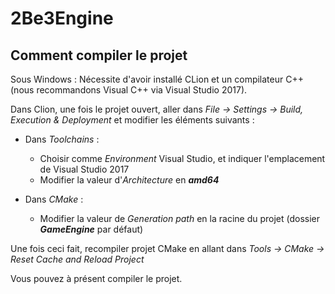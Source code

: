# 2Be3Engine

## Comment compiler le projet

Sous Windows : Nécessite d'avoir installé CLion et un compilateur C++ (nous recommandons Visual C++ via Visual Studio 2017).

Dans Clion, une fois le projet ouvert, aller dans _File -> Settings -> Build, Execution & Deployment_ et modifier les éléments suivants :

* Dans _Toolchains_ :
  * Choisir comme _Environment_ Visual Studio, et indiquer l'emplacement de Visual Studio 2017
  * Modifier la valeur d'_Architecture_ en **_amd64_**

* Dans _CMake_ :
  * Modifier la valeur de _Generation path_ en la racine du projet (dossier **_GameEngine_** par défaut)

Une fois ceci fait, recompiler projet CMake en allant dans _Tools -> CMake -> Reset Cache and Reload Project_

Vous pouvez à présent compiler le projet.
